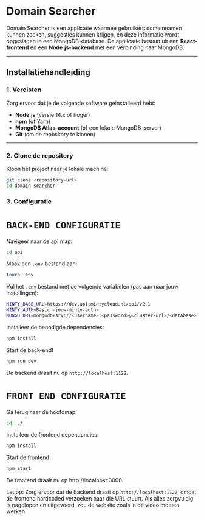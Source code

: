 # Domain Searcher

Domain Searcher is een applicatie waarmee gebruikers domeinnamen kunnen zoeken, suggesties kunnen krijgen, en deze informatie wordt opgeslagen in een MongoDB-database. De applicatie bestaat uit een **React-frontend** en een **Node.js-backend** met een verbinding naar MongoDB.

---

## Installatiehandleiding

### 1. Vereisten
Zorg ervoor dat je de volgende software geïnstalleerd hebt:
- **Node.js** (versie 14.x of hoger)
- **npm** (of Yarn)
- **MongoDB Atlas-account** (of een lokale MongoDB-server)
- **Git** (om de repository te klonen)

---

### 2. Clone de repository
Kloon het project naar je lokale machine:

```bash
git clone <repository-url>
cd domain-searcher
```

### 3. Configuratie

# ```BACK-END CONFIGURATIE```

Navigeer naar de api map:

```bash
cd api
```
Maak een ``.env`` bestand aan:

```bash
touch .env
```

Vul het ``.env`` bestand met de volgende variabelen (pas aan naar jouw instellingen):

```bash
MINTY_BASE_URL=https://dev.api.mintycloud.nl/api/v2.1
MINTY_AUTH=Basic <jouw-minty-auth>
MONGO_URI=mongodb+srv://<username>:<password>@<cluster-url>/<database>?retryWrites=true&w=majority
```

Installeer de benodigde dependencies:

```bash
npm install 
```

Start de back-end! 

```bash 
npm run dev 
```

De backend draait nu op ``http://localhost:1122``.

# ```FRONT END CONFIGURATIE```

Ga terug naar de hoofdmap:

```bash
cd ../
```

Installeer de frontend dependencies:

```bash
npm install
```

Start de frontend

```bash
npm start
```

De frontend draait nu op http://localhost:3000.

Let op: Zorg ervoor dat de backend draait op ``http://localhost:1122``, omdat de frontend hardcoded verzoeken naar die URL stuurt.
Als alles zorgvuldig is nagelopen en uitgevoerd, zou de website zoals in de video moeten werken:
